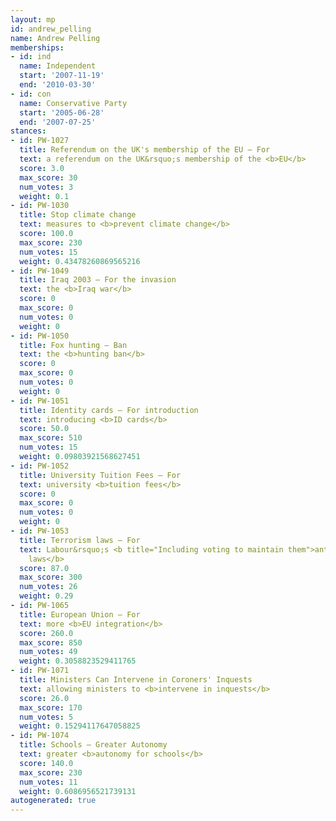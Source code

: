 ```yaml
---
layout: mp
id: andrew_pelling
name: Andrew Pelling
memberships:
- id: ind
  name: Independent
  start: '2007-11-19'
  end: '2010-03-30'
- id: con
  name: Conservative Party
  start: '2005-06-28'
  end: '2007-07-25'
stances:
- id: PW-1027
  title: Referendum on the UK's membership of the EU — For
  text: a referendum on the UK&rsquo;s membership of the <b>EU</b>
  score: 3.0
  max_score: 30
  num_votes: 3
  weight: 0.1
- id: PW-1030
  title: Stop climate change
  text: measures to <b>prevent climate change</b>
  score: 100.0
  max_score: 230
  num_votes: 15
  weight: 0.43478260869565216
- id: PW-1049
  title: Iraq 2003 — For the invasion
  text: the <b>Iraq war</b>
  score: 0
  max_score: 0
  num_votes: 0
  weight: 0
- id: PW-1050
  title: Fox hunting — Ban
  text: the <b>hunting ban</b>
  score: 0
  max_score: 0
  num_votes: 0
  weight: 0
- id: PW-1051
  title: Identity cards — For introduction
  text: introducing <b>ID cards</b>
  score: 50.0
  max_score: 510
  num_votes: 15
  weight: 0.09803921568627451
- id: PW-1052
  title: University Tuition Fees — For
  text: university <b>tuition fees</b>
  score: 0
  max_score: 0
  num_votes: 0
  weight: 0
- id: PW-1053
  title: Terrorism laws — For
  text: Labour&rsquo;s <b title="Including voting to maintain them">anti-terrorism
    laws</b>
  score: 87.0
  max_score: 300
  num_votes: 26
  weight: 0.29
- id: PW-1065
  title: European Union — For
  text: more <b>EU integration</b>
  score: 260.0
  max_score: 850
  num_votes: 49
  weight: 0.3058823529411765
- id: PW-1071
  title: Ministers Can Intervene in Coroners' Inquests
  text: allowing ministers to <b>intervene in inquests</b>
  score: 26.0
  max_score: 170
  num_votes: 5
  weight: 0.15294117647058825
- id: PW-1074
  title: Schools — Greater Autonomy
  text: greater <b>autonomy for schools</b>
  score: 140.0
  max_score: 230
  num_votes: 11
  weight: 0.6086956521739131
autogenerated: true
---
```


